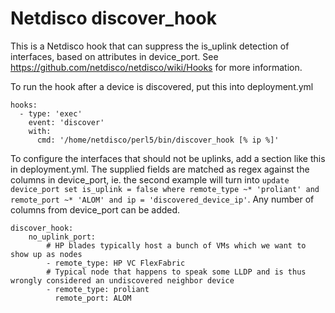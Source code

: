 # Netdisco discover_hook

This is a Netdisco hook that can suppress the is_uplink detection of interfaces, based on attributes in device_port.
See https://github.com/netdisco/netdisco/wiki/Hooks for more information.

To run the hook after a device is discovered, put this into deployment.yml

    hooks:
      - type: 'exec'
        event: 'discover'
        with:
          cmd: '/home/netdisco/perl5/bin/discover_hook [% ip %]'

To configure the interfaces that should not be uplinks, add a section like this in deployment.yml. The supplied fields are matched as regex against the columns in device_port,  ie. the second example will turn into `update device_port set is_uplink = false where remote_type ~* 'proliant' and remote_port ~* 'ALOM' and ip = 'discovered_device_ip'`. Any number of columns from device_port can be added. 

    discover_hook:
        no_uplink_port:
            # HP blades typically host a bunch of VMs which we want to show up as nodes
            - remote_type: HP VC FlexFabric
            # Typical node that happens to speak some LLDP and is thus wrongly considered an undiscovered neighbor device
            - remote_type: proliant
              remote_port: ALOM
